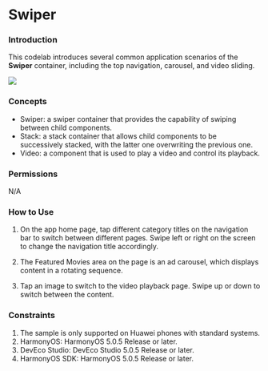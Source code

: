 # Swiper

### Introduction

This codelab introduces several common application scenarios of the **Swiper** container, including the top navigation, carousel, and video sliding.

![](screenshots/device/swiper.en.gif)

### Concepts

- Swiper: a swiper container that provides the capability of swiping between child components.
- Stack: a stack container that allows child components to be successively stacked, with the latter one overwriting the previous one.
- Video: a component that is used to play a video and control its playback.

### Permissions

N/A

### How to Use

1. On the app home page, tap different category titles on the navigation bar to switch between different pages. Swipe left or right on the screen to change the navigation title accordingly.

2. The Featured Movies area on the page is an ad carousel, which displays content in a rotating sequence.

3. Tap an image to switch to the video playback page. Swipe up or down to switch between the content.

### Constraints

1. The sample is only supported on Huawei phones with standard systems.
2. HarmonyOS: HarmonyOS 5.0.5 Release or later.
3. DevEco Studio: DevEco Studio 5.0.5 Release or later.
4. HarmonyOS SDK: HarmonyOS 5.0.5 Release or later.
